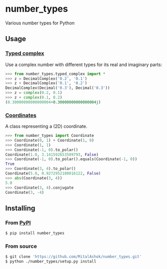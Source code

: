 # number_types
Various number types for Python

## Usage

### [Typed complex](https://github.com/MitalAshok/number_types/blob/master/number_types/typed_complex.py)

Use a complex number with different types for its real and imaginary parts:

```python
>>> from number_types.typed_complex import *
>>> z = DecimalComplex('0.2', '0.1')
>>> z + DecimalComplex('0.1', '0.2')
DecimalComplex(Decimal('0.3'), Decimal('0.3'))
>>> z = complex(0.2, 0.1)
>>> z + complex(0.1, 0.2)
(0.30000000000000004+0.30000000000000004j)
```

### [Coordinates](https://github.com/MitalAshok/number_types/blob/master/number_types/coordinates.py)

A class representing a (2D) coordinate.

```python
>>> from number_types import Coordinate
>>> Coordinate(0, 1) + Coordinate(1, 0)
>>> Coordinate(1, 1)
>>> Coordinate(-1, 0).to_polar()
Coordinate(1.0, 3.141592653589793, False)
>>> Coordinate(-1, 0).to_polar().equals(Coordinate(-1, 0))
True
>>> Coordinate(3, 4).to_polar()
Coordinate(5.0, 0.9272952180016122, False)
>>> abs(Coordinate(3, 4))
5.0
>>> Coordinate(3, 4).conjugate
Coordinate(3, -4)
```

## Installing

### From [PyPI](https://pypi.org/project/number_types/)

```bash
$ pip install number_types
```

### From source

```bash
$ git clone 'https://github.com/MitalAshok/number_types.git'
$ python ./number_types/setup.py install
```
